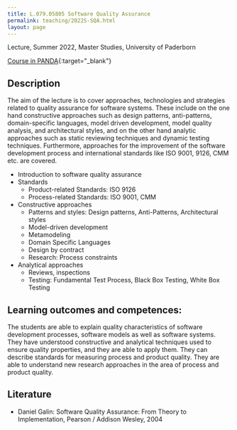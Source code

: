 ```yaml
---
title: L.079.05805 Software Quality Assurance
permalink: teaching/2022S-SQA.html
layout: page
---
```


Lecture, Summer 2022, Master Studies, University of Paderborn

[Course in PANDA](https://panda.uni-paderborn.de/course/view.php?id=33928){:target="_blank"}

## Description
The aim of the lecture is to cover approaches, technologies and strategies related to quality assurance for software systems. These include on the one hand constructive approaches such as design patterns, anti-patterns, domain-specific languages, model driven development, model quality analysis, and architectural styles, and on the other hand analytic approaches such as static reviewing techniques and dynamic testing techniques. Furthermore, approaches for the improvement of the software development process and international standards like ISO 9001, 9126, CMM etc. are covered.

* Introduction to software quality assurance
* Standards
  * Product-related Standards: ISO 9126
  * Process-related Standards: ISO 9001, CMM
* Constructive approaches
  * Patterns and styles: Design patterns, Anti-Patterns, Architectural styles
  * Model-driven development
  * Metamodeling
  * Domain Specific Languages
  * Design by contract
  * Research: Process constraints
* Analytical approaches
  * Reviews, inspections
  * Testing: Fundamental Test Process, Black Box Testing, White Box Testing

## Learning outcomes and competences:
The students are able to explain quality characteristics of software development processes, software models as well as software systems. They have understood constructive and analytical techniques used to ensure quality properties, and they are able to apply them. They can describe standards for measuring process and product quality. They are able to understand new research
approaches in the area of process and product quality.

## Literature
* Daniel Galin: Software Quality Assurance: From Theory to Implementation, Pearson / Addison Wesley, 2004
